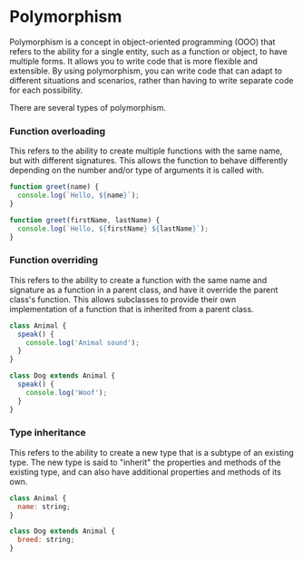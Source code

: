 # Polymorphism
Polymorphism is a concept in object-oriented programming (OOO) that refers to the ability for a single entity, such as a function or object, to have multiple forms. It allows you to write code that is more flexible and extensible. By using polymorphism, you can write code that can adapt to different situations and scenarios, rather than having to write separate code for each possibility.

There are several types of polymorphism.

### Function overloading
This refers to the ability to create multiple functions with the same name, but with different signatures. This allows the function to behave differently depending on the number and/or type of arguments it is called with.
```js
function greet(name) {
  console.log(`Hello, ${name}`);
}

function greet(firstName, lastName) {
  console.log(`Hello, ${firstName} ${lastName}`);
}
```

### Function overriding
This refers to the ability to create a function with the same name and signature as a function in a parent class, and have it override the parent class's function. This allows subclasses to provide their own implementation of a function that is inherited from a parent class.
```js
class Animal {
  speak() {
    console.log('Animal sound');
  }
}

class Dog extends Animal {
  speak() {
    console.log('Woof');
  }
}
```

### Type inheritance
This refers to the ability to create a new type that is a subtype of an existing type. The new type is said to "inherit" the properties and methods of the existing type, and can also have additional properties and methods of its own.
```js
class Animal {
  name: string;
}

class Dog extends Animal {
  breed: string;
}
```
